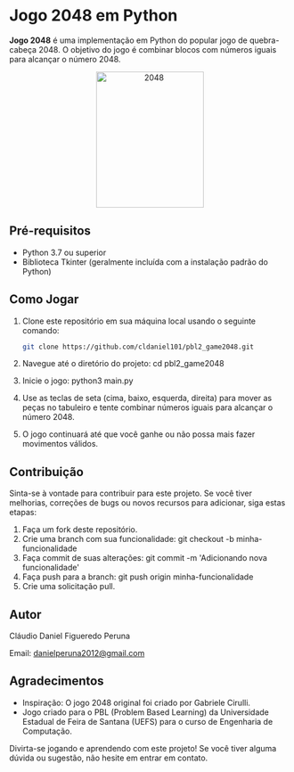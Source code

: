 # Jogo 2048 em Python

**Jogo 2048** é uma implementação em Python do popular jogo de quebra-cabeça 2048. O objetivo do jogo é combinar blocos com números iguais para alcançar o número 2048.

<div align="center">
  <img src="https://i.imgur.com/iXmNnlS.png" alt="2048" width="193px" height="244px">
</div>

## Pré-requisitos

- Python 3.7 ou superior
- Biblioteca Tkinter (geralmente incluída com a instalação padrão do Python)

## Como Jogar

1. Clone este repositório em sua máquina local usando o seguinte comando:
   ```bash
   git clone https://github.com/cldaniel101/pbl2_game2048.git

2. Navegue até o diretório do projeto:
cd pbl2_game2048

3. Inicie o jogo:
python3 main.py

4. Use as teclas de seta (cima, baixo, esquerda, direita) para mover as peças no tabuleiro e tente combinar números iguais para alcançar o número 2048.

5. O jogo continuará até que você ganhe ou não possa mais fazer movimentos válidos.

## Contribuição
Sinta-se à vontade para contribuir para este projeto. Se você tiver melhorias, correções de bugs ou novos recursos para adicionar, siga estas etapas:

1. Faça um fork deste repositório.
2. Crie uma branch com sua funcionalidade: git checkout -b minha-funcionalidade
3. Faça commit de suas alterações: git commit -m 'Adicionando nova funcionalidade'
4. Faça push para a branch: git push origin minha-funcionalidade
5. Crie uma solicitação pull.

## Autor
Cláudio Daniel Figueredo Peruna

Email: danielperuna2012@gmail.com

## Agradecimentos
- Inspiração: O jogo 2048 original foi criado por Gabriele Cirulli.
- Jogo criado para o PBL (Problem Based Learning) da Universidade Estadual de Feira de Santana (UEFS) para o curso de Engenharia de Computação.

Divirta-se jogando e aprendendo com este projeto! Se você tiver alguma dúvida ou sugestão, não hesite em entrar em contato.

